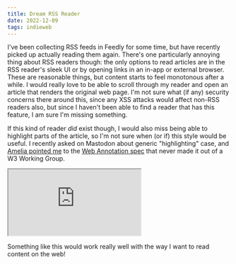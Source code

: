 ```yaml
---
title: Dream RSS Reader
date: 2022-12-09
tags: indieweb
---
```


I've been collecting RSS feeds in Feedly for some time, but have recently picked up actually
reading them again. There's one particularly annoying thing about RSS readers though: the only options
to read articles are in the RSS reader's sleek UI or by opening links in an in-app or external browser.
These are reasonable things, but content starts to feel monotonous after a while. I would
really love to be able to scroll through my reader and open an article that renders the original web
page. I'm not sure what (if any) security concerns there around this, since any XSS attacks would affect
non-RSS readers also, but since I haven't been able to find a reader that has this feature, I am
sure I'm missing something.

If this kind of reader _did_ exist though, I would also miss being able to highlight parts of the
article, so I'm not sure when (or if) this style would be useful. I recently asked on Mastodon
about generic "highlighting" case, and [Amelia pointed me][1] to the [Web Annotation spec][2] that never
made it out of a W3 Working Group.

<iframe
    src="https://front-end.social/@AmeliaBR/109422449262800274/embed"
    class="mastodon-embed"
    allowfullscreen="allowfullscreen">
</iframe>

Something like this would work really well with the way I want to read content on the web!


[1]: https://indieweb.social/@AmeliaBR@front-end.social/109422449295548784
[2]: https://www.w3.org/annotation/
